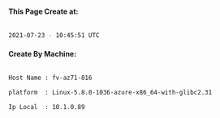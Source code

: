 
   
#### This Page Create at:

```bash

2021-07-23 - 10:45:51 UTC

```

#### Create By Machine:

```bash

Host Name : fv-az71-816

platform  : Linux-5.8.0-1036-azure-x86_64-with-glibc2.31

Ip Local  : 10.1.0.89

```

